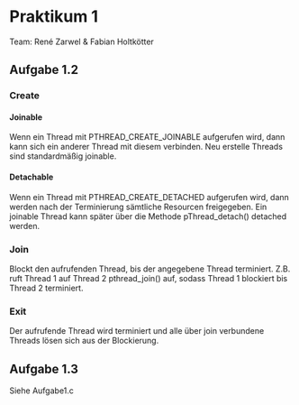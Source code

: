 # Praktikum 1

Team: René Zarwel & Fabian Holtkötter

## Aufgabe 1.2

### Create
#### Joinable

Wenn ein Thread mit PTHREAD_CREATE_JOINABLE aufgerufen wird, dann kann sich ein anderer Thread mit diesem verbinden.
Neu erstelle Threads sind standardmäßig joinable.

#### Detachable

Wenn ein Thread mit PTHREAD_CREATE_DETACHED aufgerufen wird, dann werden nach der Terminierung sämtliche
Resourcen freigegeben. Ein joinable Thread kann später über die Methode pThread_detach() detached werden.

### Join

Blockt den aufrufenden Thread, bis der angegebene Thread terminiert. Z.B. ruft Thread 1 auf Thread 2
pthread_join() auf, sodass Thread 1 blockiert bis Thread 2 terminiert.

### Exit
Der aufrufende Thread wird terminiert und alle über join verbundene Threads lösen sich aus der Blockierung.

## Aufgabe 1.3

Siehe Aufgabe1.c

